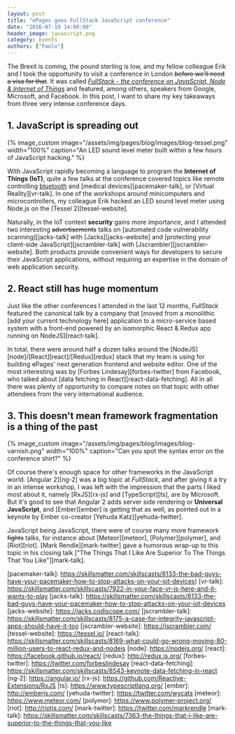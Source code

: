 ```yaml
---
layout: post
title: "ePages goes FullStack JavaScript conference"
date: "2016-07-19 14:00:00"
header_image: javascript.png
category: events
authors: ["Paolo"]
---
```


The Brexit is coming, the pound sterling is low, and my fellow colleague Erik and I took the opportunity to visit a conference in London ~~before we'll need a visa for that~~. It was called [_FullStack - the conference on JavaScript, Node & Internet of Things_][fullstack-website] and featured, among others, speakers from Google, Microsoft, and Facebook.
In this post, I want to share my key takeaways from three very intense conference days.

## 1. JavaScript is spreading out

{% image_custom image="/assets/img/pages/blog/images/blog-tessel.png" width="100%" caption="An LED sound level meter built within a few hours of JavaScript hacking." %}

With JavaScript rapidly becoming a language to program the **Internet of Things (IoT)**, quite a few talks at the conference covered topics like remote controlling [bluetooth][bluetooth-talk] and [medical devices][pacemaker-talk], or [Virtual Reality][vr-talk]. In one of the workshops around minicomputers and microcontrollers, my colleague Erik hacked an LED sound level meter using Node.js on the [Tessel 2][tessel-website].

Naturally, in the IoT context **security** gains more importance, and I attended two interesting ~~advertisements~~ talks on [automated code vulnerability scanning][jacks-talk] with [Jacks][jacks-website] and [protecting your client-side JavaScript][jscrambler-talk] with [Jscrambler][jscrambler-website]. Both products provide convenient ways for developers to secure their JavaScript applications, without requiring an expertise in the domain of web application security.

## 2. React still has huge momentum

Just like the other conferences I attended in the last 12 months, _FullStack_ featured the canonical talk by a company that [moved from a monolithic [add your current technology here] application to a micro-service based system with a front-end powered by an isomorphic React & Redux app running on NodeJS][react-talk].

In total, there were around half a dozen talks around the [NodeJS][node]/[React][react]/[Redux][redux] stack that my team is using for building ePages' next generation frontend and website editor. One of the most interesting was by [Forbes Lindesay][forbes-twitter] from Facebook, who talked about [data fetching in React][react-data-fetching]. All in all there was plenty of opportunity to compare notes on that topic with other attendees from the very international audience.

## 3. This doesn't mean framework fragmentation is a thing of the past

{% image_custom image="/assets/img/pages/blog/images/blog-varnish.png" width="100%" caption="Can you spot the syntax error on the conference shirt?" %}

Of course there's enough space for other frameworks in the JavaScript world. [Angular 2][ng-2] was a big topic at _FullStack_, and after giving it a try in an intense workshop, I was left with the impression that the parts I liked most about it, namely [RxJS][rx-js] and [TypeScript][ts], are by Microsoft. But it's good to see that Angular 2 adds server side rendering or **Universal JavaScript**, and [Ember][ember] is getting that as well, as pointed out in a keynote by Ember co-creator [Yehuda Katz][yehuda-twitter].

JavaScript being JavaScript, there were of course many more framework ~~fights~~ talks, for instance about [Meteor][meteor], [Polymer][polymer], and [Riot][riot]. [Mark Rendle][mark-twitter] gave a humorous wrap-up to this topic in his closing talk ["The Things That I Like Are Superior To The Things That You Like"][mark-talk].


[fullstack-website]: https://skillsmatter.com/conferences/7278-fullstack-2016-the-conference-on-javascript-node-and-internet-of-things
[bluetooth-talk]: https://skillsmatter.com/skillscasts/8135-bluetooth-for-web-developers-programming-flying-robots-with-javascript
[pacemaker-talk]: https://skillsmatter.com/skillscasts/8133-the-bad-guys-have-your-pacemaker-how-to-stop-attacks-on-your-iot-devices)
[vr-talk]: https://skillsmatter.com/skillscasts/7922-in-your-face-vr-is-here-and-it-wants-to-play
[jacks-talk]: https://skillsmatter.com/skillscasts/8133-the-bad-guys-have-your-pacemaker-how-to-stop-attacks-on-your-iot-devices
[jacks-website]: https://jacks.codiscope.com/
[jscrambler-talk]: https://skillsmatter.com/skillscasts/8175-a-case-for-integrity-javascript-apps-should-have-it-too
[jscrambler-website]: https://jscrambler.com/
[tessel-website]: https://tessel.io/
[react-talk]: https://skillsmatter.com/skillscasts/8169-what-could-go-wrong-moving-80-million-users-to-react-redux-and-nodejs
[node]: https://nodejs.org/
[react]: https://facebook.github.io/react/
[redux]: http://redux.js.org/
[forbes-twitter]: https://twitter.com/forbeslindesay
[react-data-fetching]: https://skillsmatter.com/skillscasts/8543-keynote-data-fetching-in-react
[ng-2]: https://angular.io/
[rx-js]: https://github.com/Reactive-Extensions/RxJS
[ts]: https://www.typescriptlang.org/
[ember]: http://emberjs.com/
[yehuda-twitter]: https://twitter.com/wycats
[meteor]: https://www.meteor.com/
[polymer]: https://www.polymer-project.org/
[riot]: http://riotjs.com/
[mark-twitter]: https://twitter.com/markrendle
[mark-talk]: https://skillsmatter.com/skillscasts/7363-the-things-that-i-like-are-superior-to-the-things-that-you-like
